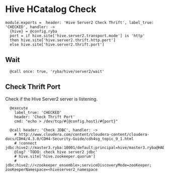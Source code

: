 
# Hive HCatalog Check

    module.exports =  header: 'Hive Server2 Check Thrift', label_true: 'CHECKED', handler: ->
      {hive} = @config.ryba            
      port = if hive.site['hive.server2.transport.mode'] is 'http'
      then hive.site['hive.server2.thrift.http.port']
      else hive.site['hive.server2.thrift.port']

## Wait

      @call once: true, 'ryba/hive/server2/wait'

## Check Thrift Port

Check if the Hive Server2 server is listening.

      @execute
        label_true: 'CHECKED'
        header: 'Check Thrift Port'
        cmd: "echo > /dev/tcp/#{@config.host}/#{port}"

      @call header: 'Check JDBC', handler: ->
        # http://www.cloudera.com/content/cloudera-content/cloudera-docs/CDH4/4.3.0/CDH4-Security-Guide/cdh4sg_topic_9_1.html
        # !connect jdbc:hive2://master3.ryba:10001/default;principal=hive/master3.ryba@HADOOP.RYBA
        @log? 'TODO: check hive server2 jdbc'
        # hive.site['hive.zookeeper.quorum']
        # jdbc:hive2://<zookeeper_ensemble>;serviceDiscoveryMode=zooKeeper; zooKeeperNamespace=<hiveserver2_namespace
